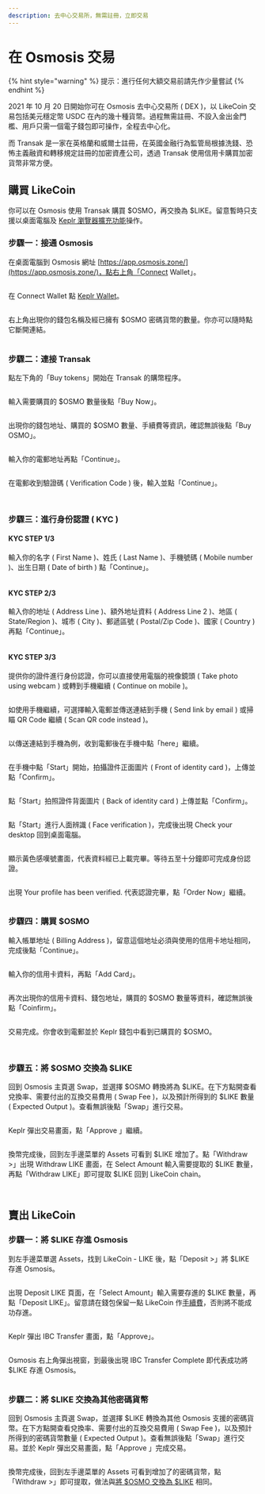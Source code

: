 ```yaml
---
description: 去中心交易所，無需註冊，立即交易
---
```


# 在 Osmosis 交易

{% hint style="warning" %}
提示：進行任何大額交易前請先作少量嘗試
{% endhint %}

2021 年 10 月 20 日開始你可在 Osmosis 去中心交易所 ( DEX )，以 LikeCoin 交易包括美元穩定幣 USDC 在內的幾十種貨幣。過程無需註冊、不設入金出金門檻、用戶只需一個電子錢包即可操作，全程去中心化。

而 Transak 是一家在英格蘭和威爾士註冊，在英國金融行為監管局根據洗錢、恐怖主義融資和轉移規定註冊的加密資產公司，透過 Transak 使用信用卡購買加密貨幣非常方便。

## 購買 LikeCoin

你可以在 Osmosis 使用 Transak 購買 $OSMO，再交換為 $LIKE。留意暫時只支援以桌面電腦及 [Keplr 瀏覽器擴充功能](../wallet/keplr/)操作。

### 步驟一：接通 Osmosis

在桌面電腦到 Osmosis 網址 [https://app.osmosis.zone/](https://app.osmosis.zone/)，點右上角「Connect Wallet」。

<figure><img src="../../.gitbook/assets/Osmosis 1.png" alt=""><figcaption></figcaption></figure>

在 Connect Wallet 點 [Keplr Wallet](../wallet/keplr/)。

<figure><img src="../../.gitbook/assets/Osmosis 2.png" alt=""><figcaption></figcaption></figure>

右上角出現你的錢包名稱及經已擁有 $OSMO 密碼貨幣的數量。你亦可以隨時點它斷開連結。

<figure><img src="../../.gitbook/assets/Osmosis 3.png" alt=""><figcaption></figcaption></figure>

### 步驟二：連接 Transak

點左下角的「Buy tokens」開始在 Transak 的購幣程序。

<figure><img src="../../.gitbook/assets/Osmosis 4.png" alt=""><figcaption></figcaption></figure>

輸入需要購買的 $OSMO 數量後點「Buy Now」。

<figure><img src="../../.gitbook/assets/Osmosis 5.png" alt=""><figcaption></figcaption></figure>

出現你的錢包地址、購買的 $OSMO 數量、手續費等資訊，確認無誤後點「Buy OSMO」。

<figure><img src="../../.gitbook/assets/Osmosis 6.png" alt=""><figcaption></figcaption></figure>

輸入你的電郵地址再點「Continue」。

<figure><img src="../../.gitbook/assets/Osmosis 7.png" alt=""><figcaption></figcaption></figure>

在電郵收到驗證碼 ( Verification Code ) 後，輸入並點「Continue」。

<figure><img src="../../.gitbook/assets/Osmosis 8.png" alt=""><figcaption></figcaption></figure>

<figure><img src="../../.gitbook/assets/Osmosis 9.png" alt=""><figcaption></figcaption></figure>

### 步驟三：進行身份認證 ( KYC )

#### KYC STEP 1/3

輸入你的名字 ( First Name )、姓氏 ( Last Name )、手機號碼 ( Mobile number )、出生日期 ( Date of birth ) 點「Continue」。

<figure><img src="../../.gitbook/assets/Osmosis 10.png" alt=""><figcaption></figcaption></figure>

#### KYC STEP 2/3

輸入你的地址 ( Address Line )、額外地址資料 ( Address Line 2 )、地區 ( State/Region )、城市 ( City )、郵遞區號 ( Postal/Zip Code )、國家 ( Country ) 再點「Continue」。

<figure><img src="../../.gitbook/assets/Osmosis 11.png" alt=""><figcaption></figcaption></figure>

#### KYC STEP 3/3

提供你的證件進行身份認證，你可以直接使用電腦的視像鏡頭 ( Take photo using webcam ) 或轉到手機繼續 ( Continue on mobile )。

<figure><img src="../../.gitbook/assets/Osmosis 12.png" alt=""><figcaption></figcaption></figure>

如使用手機繼續，可選擇輸入電郵並傳送連結到手機 ( Send link by email ) 或掃瞄 QR Code 繼續 ( Scan QR code instead )。

<figure><img src="../../.gitbook/assets/Osmosis 13.png" alt=""><figcaption></figcaption></figure>

以傳送連結到手機為例，收到電郵後在手機中點「here」繼續。

<figure><img src="../../.gitbook/assets/Osmosis 14.png" alt=""><figcaption></figcaption></figure>

在手機中點「Start」開始，拍攝證件正面圖片 ( Front of identity card )，上傳並點「Confirm」。

<figure><img src="../../.gitbook/assets/Osmosis 15.png" alt=""><figcaption></figcaption></figure>

點「Start」拍照證件背面圖片 ( Back of identity card ) 上傳並點「Confirm」。

<figure><img src="../../.gitbook/assets/Osmosis 16.png" alt=""><figcaption></figcaption></figure>

點「Start」進行人面辨識 ( Face verification )，完成後出現 Check your desktop 回到桌面電腦。

<figure><img src="../../.gitbook/assets/Osmosis 17.png" alt=""><figcaption></figcaption></figure>

顯示黃色感嘆號畫面，代表資料經已上載完畢。等待五至十分鐘即可完成身份認證。

<figure><img src="../../.gitbook/assets/Osmosis 18.png" alt=""><figcaption></figcaption></figure>

出現 Your profile has been verified. 代表認證完畢，點「Order Now」繼續。

<figure><img src="../../.gitbook/assets/Osmosis 19.png" alt=""><figcaption></figcaption></figure>

### 步驟四：購買 $OSMO

輸入帳單地址 ( Billing Address )，留意這個地址必須與使用的信用卡地址相同，完成後點「Continue」。

<figure><img src="../../.gitbook/assets/Osmosis 20.png" alt=""><figcaption></figcaption></figure>

輸入你的信用卡資料，再點「Add Card」。

<figure><img src="../../.gitbook/assets/Osmosis 21.png" alt=""><figcaption></figcaption></figure>

再次出現你的信用卡資料、錢包地址，購買的 $OSMO 數量等資料，確認無誤後點「Coinfirm」。

<figure><img src="../../.gitbook/assets/Osmosis 22.png" alt=""><figcaption></figcaption></figure>

交易完成。你會收到電郵並於 Keplr 錢包中看到已購買的 $OSMO。

<figure><img src="../../.gitbook/assets/Osmosis 23.png" alt=""><figcaption></figcaption></figure>

<figure><img src="../../.gitbook/assets/Osmosis 24.png" alt=""><figcaption></figcaption></figure>

### 步驟五：將 $OSMO 交換為 $LIKE

回到 Osmosis 主頁選 Swap，並選擇 $OSMO 轉換將為 $LIKE。在下方點開查看兌換率、需要付出的互換交易費用 ( Swap Fee )，以及預計所得到的 $LIKE 數量 ( Expected Output )。查看無誤後點「Swap」進行交易。

<figure><img src="../../.gitbook/assets/Osmosis 25.png" alt=""><figcaption></figcaption></figure>

Keplr 彈出交易畫面，點「Approve 」繼續。

<figure><img src="../../.gitbook/assets/Osmosis 26.png" alt=""><figcaption></figcaption></figure>

換幣完成後，回到左手邊菜單的 Assets 可看到 $LIKE 增加了。點「Withdraw >」出現 Withdraw LIKE 畫面，在 Select Amount 輸入需要提取的 $LIKE 數量，再點「Withdraw LIKE」即可提取 $LIKE 回到  LikeCoin chain。

<figure><img src="../../.gitbook/assets/Osmosis 27.png" alt=""><figcaption></figcaption></figure>

<figure><img src="../../.gitbook/assets/Osmosis 28.png" alt=""><figcaption></figcaption></figure>

## 賣出 LikeCoin

### 步驟一：將 $LIKE 存進 Osmosis

到左手邊菜單選 Assets，找到 LikeCoin - LIKE 後，點「Deposit >」將 $LIKE 存進 Osmosis。

<figure><img src="../../.gitbook/assets/Osmosis 29.png" alt=""><figcaption></figcaption></figure>

出現 Deposit LIKE 頁面，在「Select Amount」輸入需要存進的 $LIKE 數量，再點「Deposit LIKE」。留意請在錢包保留一點 LikeCoin 作[手續費](../wallet/transaction-fee.md)，否則將不能成功存進。

<figure><img src="../../.gitbook/assets/Osmosis 30.png" alt=""><figcaption></figcaption></figure>

Keplr 彈出 IBC Transfer 畫面，點「Approve」。

<figure><img src="../../.gitbook/assets/Osmosis 31.png" alt=""><figcaption></figcaption></figure>

Osmosis 右上角彈出視窗，到最後出現 IBC Transfer Complete 即代表成功將 $LIKE 存進 Osmosis。

<figure><img src="../../.gitbook/assets/Osmosis 32.png" alt=""><figcaption></figcaption></figure>

### 步驟二：將 $LIKE 交換為其他密碼貨幣

回到 Osmosis 主頁選 Swap，並選擇 $LIKE 轉換為其他 Osmosis 支援的密碼貨幣。在下方點開查看兌換率、需要付出的互換交易費用 ( Swap Fee )，以及預計所得到的密碼貨幣數量 ( Expected Output )。查看無誤後點「Swap」進行交易。並於 Keplr 彈出交易畫面，點「Approve 」完成交易。

<figure><img src="../../.gitbook/assets/Osmosis 33.png" alt=""><figcaption></figcaption></figure>

換幣完成後，回到左手邊菜單的 Assets 可看到增加了的密碼貨幣，點「Withdraw >」即可提取，做法與[將 $OSMO 交換為 $LIKE](trade-in-osmosis.md#bu-zhou-wu-jiang-osmo-jiao-huan-wei-like) 相同。
